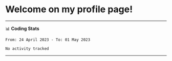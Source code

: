 # Welcome on my profile page!
<!-- print(("dralla"[::-1]+"s").capitalize()) -->

<!-- ---
👨🏻‍💻 **Busy With**
* Learning new Skills.
* Building small Projects.
* Being helpful. -->

---
📊 **Coding Stats**
<!--START_SECTION:waka-->

```text
From: 24 April 2023 - To: 01 May 2023

No activity tracked
```

<!--END_SECTION:waka-->
---
